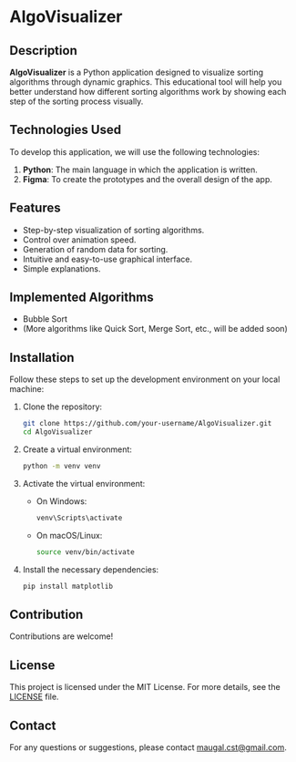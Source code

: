 # AlgoVisualizer

## Description

**AlgoVisualizer** is a Python application designed to visualize sorting algorithms through dynamic graphics. This educational tool will help you better understand how different sorting algorithms work by showing each step of the sorting process visually.

## Technologies Used

To develop this application, we will use the following technologies:

1. **Python**: The main language in which the application is written.
2. **Figma**: To create the prototypes and the overall design of the app.

## Features

- Step-by-step visualization of sorting algorithms.
- Control over animation speed.
- Generation of random data for sorting.
- Intuitive and easy-to-use graphical interface.
- Simple explanations.

## Implemented Algorithms

- Bubble Sort
- (More algorithms like Quick Sort, Merge Sort, etc., will be added soon)

## Installation

Follow these steps to set up the development environment on your local machine:

1. Clone the repository:
    ```sh
    git clone https://github.com/your-username/AlgoVisualizer.git
    cd AlgoVisualizer
    ```

2. Create a virtual environment:
    ```sh
    python -m venv venv
    ```

3. Activate the virtual environment:
    - On Windows:
        ```sh
        venv\Scripts\activate
        ```
    - On macOS/Linux:
        ```sh
        source venv/bin/activate
        ```

4. Install the necessary dependencies:
    ```sh
    pip install matplotlib
    ```

## Contribution

Contributions are welcome!

## License

This project is licensed under the MIT License. For more details, see the [LICENSE](LICENSE) file.

## Contact

For any questions or suggestions, please contact [maugal.cst@gmail.com](mailto:maugal.cst@gmail.com).
